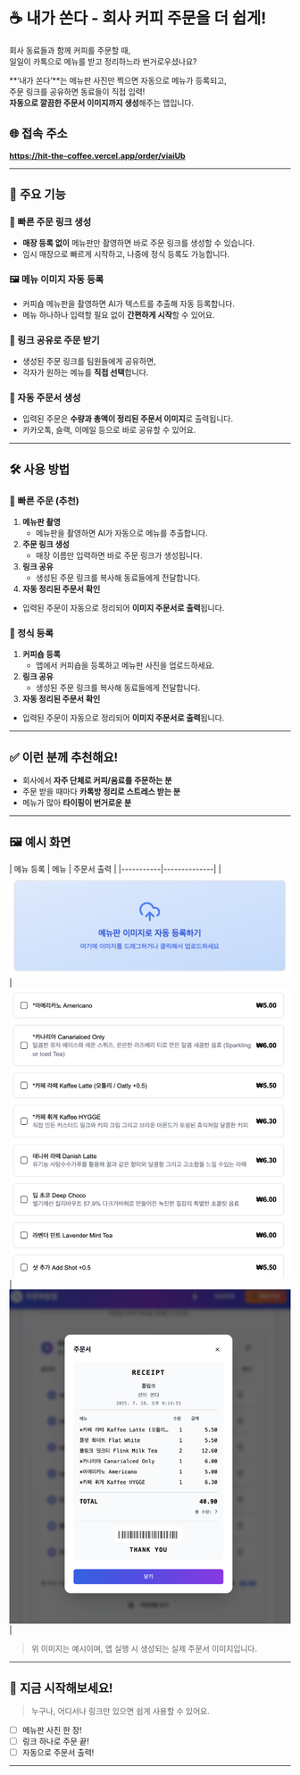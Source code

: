 # ☕ 내가 쏜다 - 회사 커피 주문을 더 쉽게!

회사 동료들과 함께 커피를 주문할 때,  
일일이 카톡으로 메뉴를 받고 정리하느라 번거로우셨나요?

**‘내가 쏜다’**는 메뉴판 사진만 찍으면 자동으로 메뉴가 등록되고,  
주문 링크를 공유하면 동료들이 직접 입력!  
**자동으로 깔끔한 주문서 이미지까지 생성**해주는 앱입니다.

## 🌐 접속 주소

**https://hit-the-coffee.vercel.app/order/viaiUb**

---

## 📌 주요 기능

### 🚀 빠른 주문 링크 생성
- **매장 등록 없이** 메뉴판만 촬영하면 바로 주문 링크를 생성할 수 있습니다.
- 임시 매장으로 빠르게 시작하고, 나중에 정식 등록도 가능합니다.

### 🖼️ 메뉴 이미지 자동 등록
- 커피숍 메뉴판을 촬영하면 AI가 텍스트를 추출해 자동 등록합니다.
- 메뉴 하나하나 입력할 필요 없이 **간편하게 시작**할 수 있어요.

### 🔗 링크 공유로 주문 받기
- 생성된 주문 링크를 팀원들에게 공유하면,
- 각자가 원하는 메뉴를 **직접 선택**합니다.

### 🧾 자동 주문서 생성
- 입력된 주문은 **수량과 총액이 정리된 주문서 이미지**로 출력됩니다.
- 카카오톡, 슬랙, 이메일 등으로 바로 공유할 수 있어요.

---

## 🛠️ 사용 방법

### 🚀 빠른 주문 (추천)
1. **메뉴판 촬영**
    - 메뉴판을 촬영하면 AI가 자동으로 메뉴를 추출합니다.
2. **주문 링크 생성**
    - 매장 이름만 입력하면 바로 주문 링크가 생성됩니다.
3. **링크 공유**
    - 생성된 주문 링크를 복사해 동료들에게 전달합니다.
4. **자동 정리된 주문서 확인**
- 입력된 주문이 자동으로 정리되어 **이미지 주문서로 출력**됩니다.

### 📝 정식 등록
1. **커피숍 등록**
    - 앱에서 커피숍을 등록하고 메뉴판 사진을 업로드하세요.
2. **링크 공유**
    - 생성된 주문 링크를 복사해 동료들에게 전달합니다.
3. **자동 정리된 주문서 확인**
- 입력된 주문이 자동으로 정리되어 **이미지 주문서로 출력**됩니다.

---

## ✅ 이런 분께 추천해요!

- 회사에서 **자주 단체로 커피/음료를 주문하는 분**
- 주문 받을 때마다 **카톡방 정리로 스트레스 받는 분**
- 메뉴가 많아 **타이핑이 번거로운 분**

---

## 🖼️ 예시 화면

| 메뉴 등록 | 메뉴 | 주문서 출력 |
|-----------|--------------|
| ![ai](./public/ai.png) | ![menu](./public/menu.png) | ![receipt](./public/receipt.png) |

> 위 이미지는 예시이며, 앱 실행 시 생성되는 실제 주문서 이미지입니다.

---

## 🚀 지금 시작해보세요!

> 누구나, 어디서나 링크만 있으면 쉽게 사용할 수 있어요.

- [ ] 메뉴판 사진 한 장!
- [ ] 링크 하나로 주문 끝!
- [ ] 자동으로 주문서 출력!

---